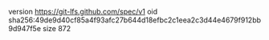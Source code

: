 version https://git-lfs.github.com/spec/v1
oid sha256:49de9d40cf85a4f93afc27b644d18efbc2c1eea2c3d44e4679f912bb9d947f5e
size 872
